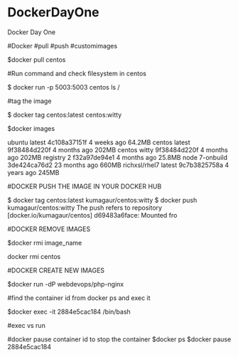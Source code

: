 # DockerDayOne
Docker Day One 


#Docker #pull #push #customimages


$docker pull centos

#Run command and check filesystem in centos 


$ docker run -p 5003:5003 centos ls /

#tag the image

$ docker tag centos:latest centos:witty

$docker images

ubuntu                        latest              4c108a37151f        4 weeks ago         64.2MB
centos                        latest              9f38484d220f        4 months ago        202MB
centos                        witty               9f38484d220f        4 months ago        202MB
registry                      2                   f32a97de94e1        4 months ago        25.8MB
node                          7-onbuild           3de424ca76d2        23 months ago       660MB
richxsl/rhel7                 latest              9c7b3825758a        4 years ago         245MB




#DOCKER PUSH THE IMAGE IN YOUR DOCKER HUB 

$ docker tag centos:latest kumagaur/centos:witty
$ docker push kumagaur/centos:witty
The push refers to repository [docker.io/kumagaur/centos]
d69483a6face: Mounted fro


#DOCKER REMOVE IMAGES


$docker rmi image_name

docker rmi centos


#DOCKER CREATE NEW IMAGES 

$docker run -dP webdevops/php-nginx

#find the container id from docker ps and exec it 

$docker exec -it  2884e5cac184  /bin/bash

#exec vs run 


#docker pause container id to stop the container
$docker ps
$docker pause 2884e5cac184


